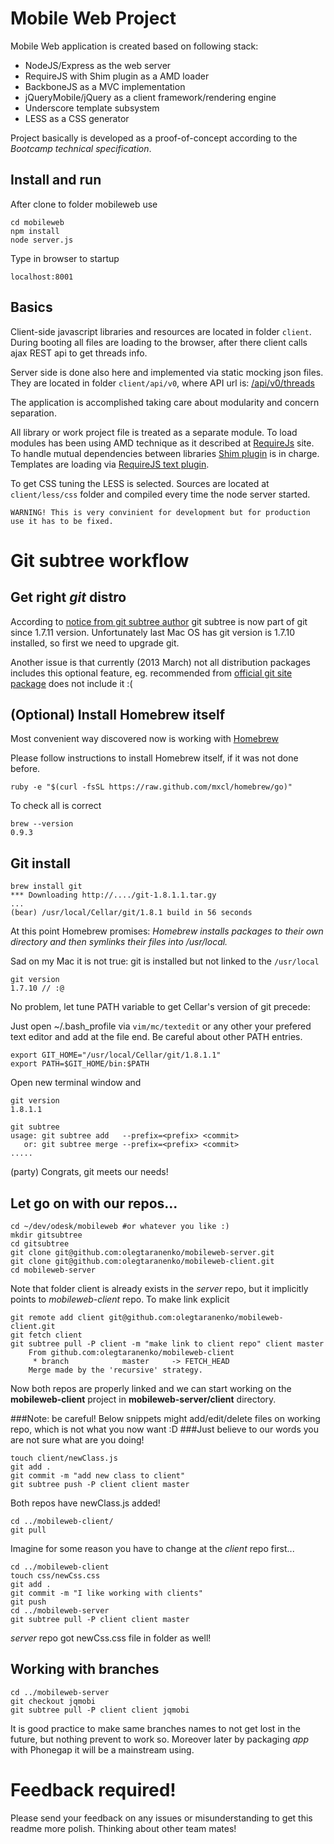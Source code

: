 Mobile Web Project
==================

Mobile Web application is created based on following stack:

  * NodeJS/Express as the web server
  * RequireJS with Shim plugin as a AMD loader
  * BackboneJS as a MVC implementation
  * jQueryMobile/jQuery as a client framework/rendering engine
  * Underscore template subsystem
  * LESS as a CSS generator

Project basically is developed as a proof-of-concept according to the *Bootcamp technical specification*.

## Install and run

After clone to folder mobileweb use

    cd mobileweb
    npm install
    node server.js

Type in browser to startup

    localhost:8001


## Basics

Client-side javascript libraries and resources are located in folder `client`. During booting all files are loading to the browser, after there client calls ajax REST api to get threads info.

Server side is done also here and implemented via static mocking json files. They are located in folder `client/api/v0`, where API url is: [/api/v0/threads](http://localhost/api/v0/threads) 

The application is accomplished taking care about modularity and concern separation.

All library or work project file is treated as a separate module. To load modules has been using AMD technique as it described at [RequireJs](http://requirejs.org/docs/whyamd.html) site. To handle mutual dependencies between libraries [Shim plugin](http://requirejs.org/docs/api.html#config-shim) is in charge.
Templates are loading via [RequireJS text plugin](http://requirejs.org/docs/api.html#text).

To get CSS tuning the LESS is selected. Sources are located at `client/less/css` folder and compiled every time the node server started. 

    WARNING! This is very convinient for development but for production use it has to be fixed.


# Git subtree workflow

## Get right *git* distro

According to [notice from git subtree author](https://github.com/apenwarr/git-subtree/blob/master/THIS-REPO-IS-OBSOLETE) git subtree is now part of
git since 1.7.11 version. Unfortunately last Mac OS has git version is 1.7.10 installed, so first we need to upgrade git.

Another issue is that currently (2013 March) not all distribution packages includes this optional feature, eg. recommended from
[official git site](http://git-scm.org) [package](http://git-scm.com/download/mac) does not include it :(

## (Optional) Install Homebrew itself

Most convenient way discovered now is working with [Homebrew](http://mxcl.github.com/homebrew/)

Please follow instructions to install Homebrew itself, if it was not done before.

    ruby -e "$(curl -fsSL https://raw.github.com/mxcl/homebrew/go)"

To check all is correct

    brew --version
    0.9.3

## Git install

    brew install git
    *** Downloading http://..../git-1.8.1.1.tar.gy
    ...
    (bear) /usr/local/Cellar/git/1.8.1 build in 56 seconds

At this point Homebrew promises:
    *Homebrew installs packages to their own directory and then symlinks their files into /usr/local.*

Sad on my Mac it is not true: git is installed but not linked to the ```/usr/local```

    git version
    1.7.10 // :@

No problem, let tune PATH variable to get Cellar's version of git precede:

Just open ~/.bash_profile via ```vim/mc/textedit``` or any other your prefered text editor
and add at the file end. Be careful about other PATH entries.

    export GIT_HOME="/usr/local/Cellar/git/1.8.1.1"
    export PATH=$GIT_HOME/bin:$PATH

Open new terminal window and

    git version
    1.8.1.1

    git subtree
    usage: git subtree add   --prefix=<prefix> <commit>
       or: git subtree merge --prefix=<prefix> <commit>
    .....

(party) Congrats, git meets our needs!



## Let go on with our repos...

    cd ~/dev/odesk/mobileweb #or whatever you like :)
    mkdir gitsubtree
    cd gitsubtree
    git clone git@github.com:olegtaranenko/mobileweb-server.git
    git clone git@github.com:olegtaranenko/mobileweb-client.git
    cd mobileweb-server

Note that folder client is already exists in the *server* repo, but it implicitly points to *mobileweb-client* repo.
To make link explicit

    git remote add client git@github.com:olegtaranenko/mobileweb-client.git
    git fetch client
    git subtree pull -P client -m "make link to client repo" client master
        From github.com:olegtaranenko/mobileweb-client
         * branch            master     -> FETCH_HEAD
        Merge made by the 'recursive' strategy.

Now both repos are properly linked and we can start working on the **mobileweb-client** project in **mobileweb-server/client** directory.

###Note: be careful! Below snippets might add/edit/delete files on working repo, which is not what you now want :D
###Just believe to our words you are not sure what are you doing!

    touch client/newClass.js
    git add .
    git commit -m "add new class to client"
    git subtree push -P client client master

Both repos have newClass.js added!

    cd ../mobileweb-client/
    git pull

Imagine for some reason you have to change at the *client* repo first...

    cd ../mobileweb-client
    touch css/newCss.css
    git add .
    git commit -m "I like working with clients"
    git push
    cd ../mobileweb-server
    git subtree pull -P client client master

*server* repo got newCss.css file in folder as well!


## Working with branches


    cd ../mobileweb-server
    git checkout jqmobi
    git subtree pull -P client client jqmobi

It is good practice to make same branches names to not get lost in the future, but nothing prevent to work so.
Moreover later by packaging *app* with Phonegap it will be a mainstream using.

# Feedback required!

Please send your feedback on any issues or misunderstanding to get this readme more polish. Thinking about other team mates!


